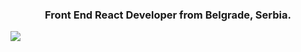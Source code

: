 <h3 align="center">Front End React Developer from Belgrade, Serbia.</h3>

  <img src="https://skillicons.dev/icons?i=html,css,sass,javascript,react" />



